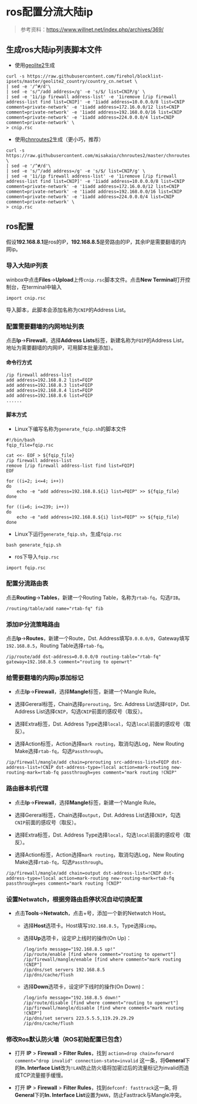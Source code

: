 # ros配置分流大陆ip

> 参考资料：<https://www.willnet.net/index.php/archives/369/>

## 生成ros大陆ip列表脚本文件

+ 使用[geolite2](https://github.com/firehol/blocklist-ipsets/tree/master/geolite2_country)生成

```shell
curl -s https://raw.githubusercontent.com/firehol/blocklist-ipsets/master/geolite2_country/country_cn.netset \
| sed -e '/^#/d'\
| sed -e 's/^/add address=/g' -e 's/$/ list=CNIP/g' \
| sed -e '1i/ip firewall address-list' -e '1iremove [/ip firewall address-list find list=CNIP]' -e '1iadd address=10.0.0.0/8 list=CNIP comment=private-network' -e '1iadd address=172.16.0.0/12 list=CNIP comment=private-network' -e '1iadd address=192.168.0.0/16 list=CNIP comment=private-network' -e '1iadd address=224.0.0.0/4 list=CNIP comment=private-network' \
> cnip.rsc
```

+ 使用[chnroutes2](https://github.com/misakaio/chnroutes2)生成（更小巧，推荐）

```shell
curl -s https://raw.githubusercontent.com/misakaio/chnroutes2/master/chnroutes.txt \
| sed -e '/^#/d'\
| sed -e 's/^/add address=/g' -e 's/$/ list=CNIP/g' \
| sed -e '1i/ip firewall address-list' -e '1iremove [/ip firewall address-list find list=CNIP]' -e '1iadd address=10.0.0.0/8 list=CNIP comment=private-network' -e '1iadd address=172.16.0.0/12 list=CNIP comment=private-network' -e '1iadd address=192.168.0.0/16 list=CNIP comment=private-network' -e '1iadd address=224.0.0.0/4 list=CNIP comment=private-network' \
> cnip.rsc
```

## ros配置

假设**192.168.8.1**是ros的IP，**192.168.8.5**是旁路由的IP，其余IP是需要翻墙的内网ip。

### 导入大陆IP列表

winbox中点击**Files**->**Upload**上传`cnip.rsc`脚本文件。点击**New Terminal**打开控制台，在terminal中输入

```shell
import cnip.rsc
```

导入脚本，此脚本会添加名称为`CNIP`的Address List。

### 配置需要翻墙的内网地址列表

点击**Ip**->**Firewall**，选择**Address Lists**标签，新建名称为`FQIP`的Address List，地址为需要翻墙的内网IP，可用脚本批量添加）。

#### 命令行方式

```shell
/ip firewall address-list
add address=192.168.8.2 list=FQIP
add address=192.168.8.3 list=FQIP
add address=192.168.8.4 list=FQIP
add address=192.168.8.6 list=FQIP
......
```

#### 脚本方式

+ Linux下编写名称为`generate_fqip.sh`的脚本文件

```shell
#!/bin/bash
fqip_file=fqip.rsc

cat <<- EOF > ${fqip_file}
/ip firewall address-list
remove [/ip firewall address-list find list=FQIP]
EOF

for ((i=2; i<=4; i++))
do
    echo -e "add address=192.168.8.${i} list=FQIP" >> ${fqip_file}
done

for ((i=6; i<=239; i++))
do
    echo -e "add address=192.168.8.${i} list=FQIP" >> ${fqip_file}
done
```

+ Linux下运行`generate_fqip.sh`，生成`fqip.rsc`

```shell
bash generate_fqip.sh
```

+ ros下导入`fqip.rsc`

```shell
import fqip.rsc
```

### 配置分流路由表

点击**Routing**->**Tables**，新建一个Routing Table，名称为`rtab-fq`，勾选`FIB`。

```shell
/routing/table/add name="rtab-fq" fib
```

### 添加IP分流策略路由

点击**Ip**->**Routes**，新建一个Route，Dst. Address填写`0.0.0.0/0`，Gateway填写`192.168.8.5`，Routing Table选择`rtab-fq`。

```shell
/ip/route/add dst-address=0.0.0.0/0 routing-table="rtab-fq" gateway=192.168.8.5 comment="routing to openwrt"
```

### 给需要翻墙的内网ip添加标记

+ 点击**Ip**->**Firewall**，选择**Mangle**标签，新建一个Mangle Rule。

+ 选择Gereral标签，Chain选择`prerouting`，Src. Address List选择`FQIP`，Dst. Address List选择`CNIP`，勾选`CNIP`前面的感叹号（取反）。

+ 选择Extra标签，Dst. Address Type选择`local`，勾选`local`前面的感叹号（取反）。

+ 选择Action标签，Action选择`mark routing`，取消勾选Log，New Routing Make选择`rtab-fq`，勾选`Passthrough`。

```shell
/ip/firewall/mangle/add chain=prerouting src-address-list=FQIP dst-address-list=!CNIP dst-address-type=!local action=mark-routing new-routing-mark=rtab-fq passthrough=yes comment="mark routing !CNIP"
```

### 路由器本机代理

+ 点击**Ip**->**Firewall**，选择**Mangle**标签，新建一个Mangle Rule。

+ 选择Gereral标签，Chain选择`output`，Dst. Address List选择`CNIP`，勾选`CNIP`前面的感叹号（取反）。

+ 选择Extra标签，Dst. Address Type选择`local`，勾选`local`前面的感叹号（取反）。

+ 选择Action标签，Action选择`mark routing`，取消勾选Log，New Routing Make选择`rtab-fq`，勾选`Passthrough`。

```shell
/ip/firewall/mangle/add chain=output dst-address-list=!CNIP dst-address-type=!local action=mark-routing new-routing-mark=rtab-fq passthrough=yes comment="mark routing !CNIP"
```

### 设置Netwatch，根据旁路由启停状况自动切换配置

+ 点击**Tools**->**Netwatch**，点击+号，添加一个新的Netwatch Host。
  + 选择**Host**选项卡。Host填写`192.168.8.5`，Type选择`icmp`。
  + 选择**Up**选项卡，设定IP上线时的操作(On Up)：

    ```shell
    /log/info message="192.168.8.5 up!"
    /ip/route/enable [find where comment="routing to openwrt"]
    /ip/firewall/mangle/enable [find where comment="mark routing !CNIP"]
    /ip/dns/set servers 192.168.8.5
    /ip/dns/cache/flush
    ```

  + 选择**Down**选项卡，设定IP下线时的操作(On Down)：

    ```shell
    /log/info message="192.168.8.5 down!"
    /ip/route/disable [find where comment="routing to openwrt"]
    /ip/firewall/mangle/disable [find where comment="mark routing !CNIP"]
    /ip/dns/set servers 223.5.5.5,119.29.29.29
    /ip/dns/cache/flush
    ```

### 修改Ros默认防火墙（ROS初始配置已包含）

+ 打开 **IP** > **Firewall** > **Filter Rules**，找到 `action=drop chain=forward comment="drop invalid" connection-state=invalid` 这一条，将**General**下的**In. Interface List**改为`!LAN`防止防火墙将加密过后的流量标记为invalid而造成TCP流量握手缓慢。

+ 打开 **IP** > **Firewall** > **Filter Rules**，找到`defconf: fasttrack`这一条, 将**General**下的**In. Interface List**设置为`WAN`，防止Fasttrack与Mangle冲突。
